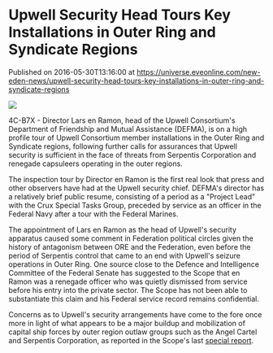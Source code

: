 # Upwell Security Head Tours Key Installations in Outer Ring and Syndicate Regions
Published on 2016-05-30T13:16:00 at https://universe.eveonline.com/new-eden-news/upwell-security-head-tours-key-installations-in-outer-ring-and-syndicate-regions

![](http://web.ccpgamescdn.com/newssystem/media/68780/1/UPWELL_NEWS.png)

4C-B7X -  Director Lars en Ramon, head of the Upwell Consortium's Department of Friendship and Mutual Assistance (DEFMA), is on a high profile tour of Upwell Consortium member installations in the Outer Ring and Syndicate regions, following further calls for assurances that Upwell security is sufficient in the face of threats from Serpentis Corporation and renegade capsuleers operating in the outer regions.

The inspection tour by Director en Ramon is the first real look that press and other observers have had at the Upwell security chief. DEFMA's director has a relatively brief public resume, consisting of a period as a "Project Lead" with the Crux Special Tasks Group, preceded by service as an officer in the Federal Navy after a tour with the Federal Marines.

The appointment of Lars en Ramon as the head of Upwell's security apparatus caused some comment in Federation political circles given the history of antagonism between ORE and the Federation, even before the period of Serpentis control that came to an end with Upwell's seizure operations in Outer Ring. One source close to the Defence and Intelligence Committee of the Federal Senate has suggested to the Scope that en Ramon was a renegade officer who was quietly dismissed from service before his entry into the private sector. The Scope has not been able to substantiate this claim and his Federal service record remains confidential.

Concerns as to Upwell's security arrangements have come to the fore once more in light of what appears to be a major buildup and mobilization of capital ship forces by outer region outlaw groups such as the Angel Cartel and Serpentis Corporation, as reported in the Scope's last [special report](https://www.youtube.com/watch?v=7fNYZNBIkSU).
